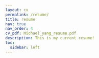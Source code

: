 ```yaml
---
layout: cv
permalink: /resume/
title: resume
nav: true
nav_order: 4
cv_pdf: Michael_yang_resume.pdf
description: This is my current resume!
toc:
  sidebar: left
---
```

 